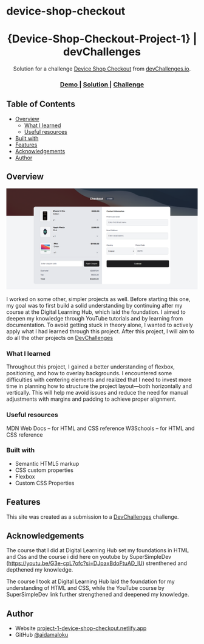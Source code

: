 # device-shop-checkout

<!-- Please update value in the {}  -->

<h1 align="center">{Device-Shop-Checkout-Project-1} | devChallenges</h1>

<div align="center">
   Solution for a challenge <a href="https://devchallenges.io/challenge/apple-shop-checkout-page-challenge" target="_blank">Device Shop Checkout</a> from <a href="http://devchallenges.io" target="_blank">devChallenges.io</a>.
</div>

<div align="center">
  <h3>
    <a href="https://project-1-device-shop-checkout.netlify.app/">
      Demo
    </a>
    <span> | </span>
    <a href="https://github.com/aidamaloku/Device-Shop-Checkout-Project-1">
      Solution
    </a>
    <span> | </span>
    <a href="https://devchallenges.io/challenge/apple-shop-checkout-page-challenge">
      Challenge
    </a>
  </h3>
</div>

<!-- TABLE OF CONTENTS -->

## Table of Contents

- [Overview](#overview)
  - [What I learned](#what-i-learned)
  - [Useful resources](#useful-resources)
- [Built with](#built-with)
- [Features](#features)
- [Acknowledgements](#acknowledgements)
- [Author](#author)

<!-- OVERVIEW -->

## Overview

![Screenshot of the website](Screenshot%20-%20Project-1.png)

I worked on some other, simpler projects as well. Before starting this one, my goal was to first build a solid understanding by continuing after my course at the Digital Learning Hub, which laid the foundation. I aimed to deepen my knowledge through YouTube tutorials and by learning from documentation. To avoid getting stuck in theory alone, I wanted to actively apply what I had learned through this project. After this project, I will aim to do all the other projects on [DevChallenges](https://devchallenges.io/challenges-dashboard)



### What I learned

<!-- Use this section to recap over some of your major learnings while working through this project. Writing these out and providing code samples of areas you want to highlight is a great way to reinforce your own knowledge. -->

Throughout this project, I gained a better understanding of flexbox, positioning, and how to overlay backgrounds.
I encountered some difficulties with centering elements and realized that I need to invest more time in planning how to structure the project layout—both horizontally and vertically. This will help me avoid issues and reduce the need for manual adjustments with margins and padding to achieve proper alignment.

### Useful resources

MDN Web Docs – for HTML and CSS reference
W3Schools – for HTML and CSS reference

### Built with

<!-- This section should list any major frameworks that you built your project using. Here are a few examples.-->

- Semantic HTML5 markup
- CSS custom properties
- Flexbox
- Custom CSS Properties


## Features

<!-- List the features of your application or follow the template. Don't share the figma file here :) -->

This site was created as a submission to a [DevChallenges](https://devchallenges.io/challenges-dashboard) challenge.

## Acknowledgements

The course that I did at Digital Learning Hub set my foundations in HTML and Css and the course i did here on youtube by SuperSimpleDev (https://youtu.be/G3e-cpL7ofc?si=DJpaxBdoFtuAD_lU) strenthened and depthened my knowledge.

The course I took at Digital Learning Hub laid the foundation for my understanding of HTML and CSS, while the YouTube course by SuperSimpleDev <a src="https://youtu.be/G3e-cpL7ofc?si=DJpaxBdoFtuAD_lU">link</a>
further strengthened and deepened my knowledge.

## Author

- Website [project-1-device-shop-checkout.netlify.app](https://project-1-device-shop-checkout.netlify.app/)
- GitHub [@aidamaloku](https://github.com/aidamaloku)
